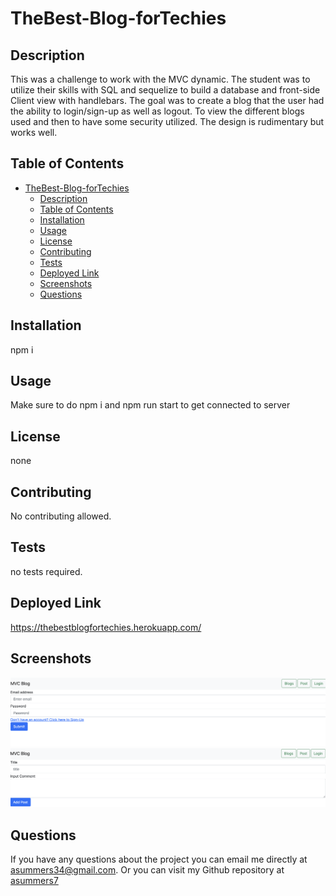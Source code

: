 # TheBest-Blog-forTechies


## Description
This was a challenge to work with the MVC dynamic. The student was to utilize their skills with SQL and sequelize to build a database and front-side Client view with handlebars. The goal was to create a blog that the user had the ability to login/sign-up as well as logout. To view the different blogs used and then to have some security utilized. The design is rudimentary but works well. 

## Table of Contents
- [TheBest-Blog-forTechies](#thebest-blog-fortechies)
  - [Description](#description)
  - [Table of Contents](#table-of-contents)
  - [Installation](#installation)
  - [Usage](#usage)
  - [License](#license)
  - [Contributing](#contributing)
  - [Tests](#tests)
  - [Deployed Link](#deployed-link)
  - [Screenshots](#screenshots)
  - [Questions](#questions)

## Installation
npm i

## Usage
Make sure to do npm i and npm run start to get connected to server

## License
none

## Contributing
No contributing allowed. 

## Tests
no tests required.

## Deployed Link 
https://thebestblogfortechies.herokuapp.com/

## Screenshots
![](images/Screen%20Shot%202023-03-15%20at%209.37.03%20PM.png)
![](images/Screen%20Shot%202023-03-15%20at%209.37.42%20PM.png)

## Questions
If you have any questions about the project you can email me directly at asummers34@gmail.com. Or you can visit
my Github repository at [asummers7](https://www.github.com/asummers7) 
